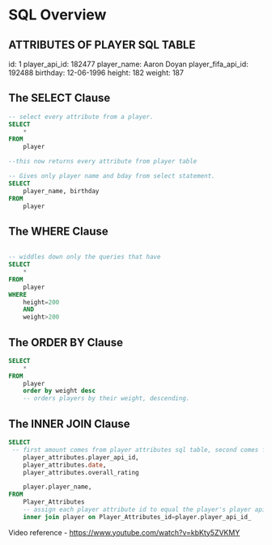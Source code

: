 # SQL Overview 

## ATTRIBUTES OF PLAYER SQL TABLE
id: 1
player_api_id: 182477
player_name: Aaron Doyan
player_fifa_api_id: 192488
birthday: 12-06-1996
height: 182
weight: 187

## The SELECT Clause
``` sql
-- select every attribute from a player.
SELECT 
    * 
FROM 
    player

--this now returns every attribute from player table

-- Gives only player name and bday from select statement.
SELECT
    player_name, birthday
FROM
    player

```
## The WHERE Clause
``` sql

-- widdles down only the queries that have 
SELECT 
    *
FROM
    player
WHERE
    height=200
    AND
    weight>200
```

## The ORDER BY Clause
``` sql
SELECT 
    *
FROM
    player
    order by weight desc
    -- orders players by their weight, descending.
```

## The INNER JOIN Clause
``` sql
SELECT 
 -- first amount comes from player attributes sql table, second comes from player table.
    player_attributes.player_api_id, 
    player_attributes.date, 
    player_attributes.overall_rating

    player.player_name,
FROM
    Player_Attributes
    -- assign each player attribute id to equal the player's player api id.
    inner join player on Player_Attributes_id=player.player_api_id_
```
Video reference - https://www.youtube.com/watch?v=kbKty5ZVKMY

